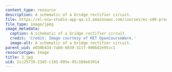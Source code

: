 ```yaml
---
content_type: resource
description: A schematic of a bridge rectifier circuit.
file: https://ol-ocw-studio-app-qa.s3.amazonaws.com/courses/ec-s06-practical-electronics-fall-2004/2cc257392165c185895e95c168e63914_3.jpg
file_type: image/jpeg
image_metadata:
  caption: A schematic of a bridge rectifier circuit.
  credit: 'Credit: Image courtesy of MIT OpenCourseWare.'
  image-alt: A schematic of a bridge rectifier circuit.
parent_uid: e030b434-7ab0-6039-311f-9066d2e95cc1
resourcetype: Image
title: 3.jpg
uid: 2cc25739-2165-c185-895e-95c168e63914
---
```

